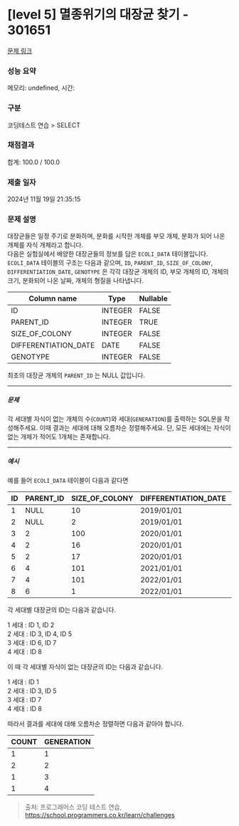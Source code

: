 # [level 5] 멸종위기의 대장균 찾기 - 301651 

[문제 링크](https://school.programmers.co.kr/learn/courses/30/lessons/301651) 

### 성능 요약

메모리: undefined, 시간: 

### 구분

코딩테스트 연습 > SELECT

### 채점결과

합계: 100.0 / 100.0

### 제출 일자

2024년 11월 19일 21:35:15

### 문제 설명

<p>대장균들은 일정 주기로 분화하며, 분화를 시작한 개체를 부모 개체, 분화가 되어 나온 개체를 자식 개체라고 합니다.<br>
다음은 실험실에서 배양한 대장균들의 정보를 담은 <code>ECOLI_DATA</code> 테이블입니다. <code>ECOLI_DATA</code> 테이블의 구조는 다음과 같으며,  <code>ID</code>, <code>PARENT_ID</code>, <code>SIZE_OF_COLONY</code>, <code>DIFFERENTIATION_DATE</code>, <code>GENOTYPE</code> 은 각각 대장균 개체의 ID, 부모 개체의 ID, 개체의 크기, 분화되어 나온 날짜, 개체의 형질을 나타냅니다.</p>
<table class="table">
        <thead><tr>
<th>Column name</th>
<th>Type</th>
<th>Nullable</th>
</tr>
</thead>
        <tbody><tr>
<td>ID</td>
<td>INTEGER</td>
<td>FALSE</td>
</tr>
<tr>
<td>PARENT_ID</td>
<td>INTEGER</td>
<td>TRUE</td>
</tr>
<tr>
<td>SIZE_OF_COLONY</td>
<td>INTEGER</td>
<td>FALSE</td>
</tr>
<tr>
<td>DIFFERENTIATION_DATE</td>
<td>DATE</td>
<td>FALSE</td>
</tr>
<tr>
<td>GENOTYPE</td>
<td>INTEGER</td>
<td>FALSE</td>
</tr>
</tbody>
      </table>
<p>최초의 대장균 개체의 <code>PARENT_ID</code> 는 NULL 값입니다.</p>

<hr>

<h5>문제</h5>

<p>각 세대별 자식이 없는 개체의 수(<code>COUNT</code>)와 세대(<code>GENERATION</code>)를 출력하는 SQL문을 작성해주세요. 이때 결과는 세대에 대해 오름차순 정렬해주세요. 단, 모든 세대에는 자식이 없는 개체가 적어도 1개체는 존재합니다.</p>

<hr>

<h5>예시</h5>

<p>예를 들어 <code>ECOLI_DATA</code> 테이블이 다음과 같다면</p>
<table class="table">
        <thead><tr>
<th>ID</th>
<th>PARENT_ID</th>
<th>SIZE_OF_COLONY</th>
<th>DIFFERENTIATION_DATE</th>
<th>GENOTYPE</th>
</tr>
</thead>
        <tbody><tr>
<td>1</td>
<td>NULL</td>
<td>10</td>
<td>2019/01/01</td>
<td>5</td>
</tr>
<tr>
<td>2</td>
<td>NULL</td>
<td>2</td>
<td>2019/01/01</td>
<td>3</td>
</tr>
<tr>
<td>3</td>
<td>2</td>
<td>100</td>
<td>2020/01/01</td>
<td>4</td>
</tr>
<tr>
<td>4</td>
<td>2</td>
<td>16</td>
<td>2020/01/01</td>
<td>4</td>
</tr>
<tr>
<td>5</td>
<td>2</td>
<td>17</td>
<td>2020/01/01</td>
<td>6</td>
</tr>
<tr>
<td>6</td>
<td>4</td>
<td>101</td>
<td>2021/01/01</td>
<td>22</td>
</tr>
<tr>
<td>7</td>
<td>4</td>
<td>101</td>
<td>2022/01/01</td>
<td>23</td>
</tr>
<tr>
<td>8</td>
<td>6</td>
<td>1</td>
<td>2022/01/01</td>
<td>27</td>
</tr>
</tbody>
      </table>
<p>각 세대별 대장균의 ID는 다음과 같습니다.</p>

<p>1 세대 : ID 1, ID 2<br>
2 세대 : ID 3, ID 4, ID 5<br>
3 세대 : ID 6, ID 7<br>
4 세대 : ID 8</p>

<p>이 때 각 세대별 자식이 없는 대장균의 ID는 다음과 같습니다.</p>

<p>1 세대 : ID 1<br>
2 세대 : ID 3, ID 5<br>
3 세대 : ID 7<br>
4 세대 : ID 8</p>

<p>따라서 결과를 세대에 대해 오름차순 정렬하면 다음과 같아야 합니다.</p>
<table class="table">
        <thead><tr>
<th>COUNT</th>
<th>GENERATION</th>
</tr>
</thead>
        <tbody><tr>
<td>1</td>
<td>1</td>
</tr>
<tr>
<td>2</td>
<td>2</td>
</tr>
<tr>
<td>1</td>
<td>3</td>
</tr>
<tr>
<td>1</td>
<td>4</td>
</tr>
</tbody>
      </table>

> 출처: 프로그래머스 코딩 테스트 연습, https://school.programmers.co.kr/learn/challenges